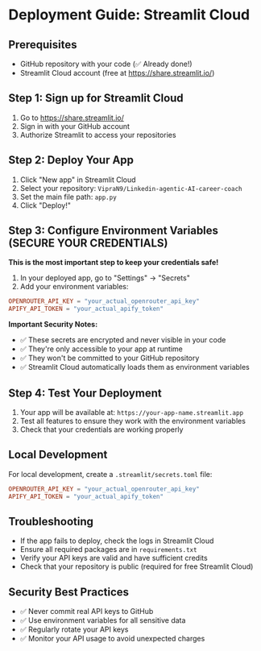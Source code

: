 # Deployment Guide: Streamlit Cloud

## Prerequisites
- GitHub repository with your code (✅ Already done!)
- Streamlit Cloud account (free at https://share.streamlit.io/)

## Step 1: Sign up for Streamlit Cloud
1. Go to https://share.streamlit.io/
2. Sign in with your GitHub account
3. Authorize Streamlit to access your repositories

## Step 2: Deploy Your App
1. Click "New app" in Streamlit Cloud
2. Select your repository: `VipraN9/Linkedin-agentic-AI-career-coach`
3. Set the main file path: `app.py`
4. Click "Deploy!"

## Step 3: Configure Environment Variables (SECURE YOUR CREDENTIALS)
**This is the most important step to keep your credentials safe!**

1. In your deployed app, go to "Settings" → "Secrets"
2. Add your environment variables:

```toml
OPENROUTER_API_KEY = "your_actual_openrouter_api_key"
APIFY_API_TOKEN = "your_actual_apify_token"
```

**Important Security Notes:**
- ✅ These secrets are encrypted and never visible in your code
- ✅ They're only accessible to your app at runtime
- ✅ They won't be committed to your GitHub repository
- ✅ Streamlit Cloud automatically loads them as environment variables

## Step 4: Test Your Deployment
1. Your app will be available at: `https://your-app-name.streamlit.app`
2. Test all features to ensure they work with the environment variables
3. Check that your credentials are working properly

## Local Development
For local development, create a `.streamlit/secrets.toml` file:
```toml
OPENROUTER_API_KEY = "your_actual_openrouter_api_key"
APIFY_API_TOKEN = "your_actual_apify_token"
```

## Troubleshooting
- If the app fails to deploy, check the logs in Streamlit Cloud
- Ensure all required packages are in `requirements.txt`
- Verify your API keys are valid and have sufficient credits
- Check that your repository is public (required for free Streamlit Cloud)

## Security Best Practices
- ✅ Never commit real API keys to GitHub
- ✅ Use environment variables for all sensitive data
- ✅ Regularly rotate your API keys
- ✅ Monitor your API usage to avoid unexpected charges
